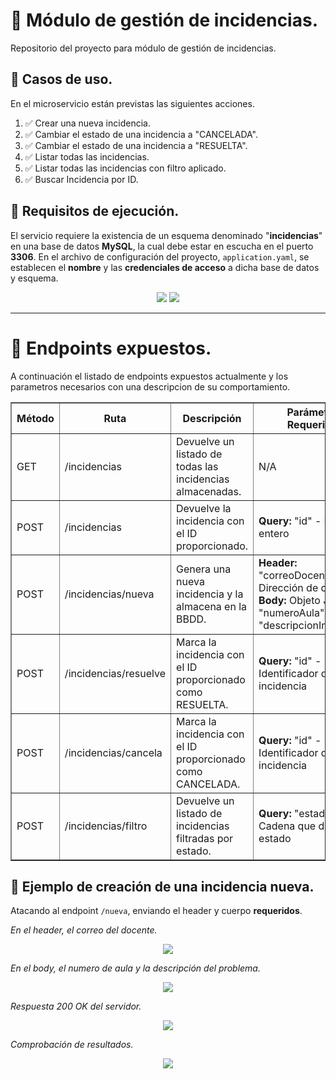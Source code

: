 # 📌 Módulo de gestión de incidencias.
Repositorio del proyecto para módulo de gestión de incidencias.

## 🔹 Casos de uso.
En el microservicio están previstas las siguientes acciones.
1. ✅ Crear una nueva incidencia.
2. ✅ Cambiar el estado de una incidencia a "CANCELADA".
3. ✅ Cambiar el estado de una incidencia a "RESUELTA".
4. ✅ Listar todas las incidencias.
5. ✅ Listar todas las incidencias con filtro aplicado.
6. ✅ Buscar Incidencia por ID.

<!-- <p align="center">
   <img src="https://github.com/user-attachments/assets/60f3bc4e-72f3-4d39-8089-b5002f4995b7">
</p> -->


## 🔹 Requisitos de ejecución.
El servicio requiere la existencia de un esquema denominado "**incidencias**" en una base de datos **MySQL**, la cual debe estar en escucha en el puerto **3306**. En el archivo de configuración del proyecto, `application.yaml`, se establecen el **nombre** y las **credenciales de acceso** a dicha base de datos y esquema.
<p align="center">
   <img src="https://github.com/user-attachments/assets/ab96e2e9-29fd-4182-b6dd-dfd06b9f966b">
   <img src="https://github.com/user-attachments/assets/f9ee69fb-669e-4008-922e-e3458b6340af">
</p>


--- 

# 📌 Endpoints expuestos.
A continuación el listado de endpoints expuestos actualmente y los parametros necesarios con una descripcion de su comportamiento.

<table border="1">
  <thead>
    <tr>
      <th>Método</th>
      <th>Ruta</th>
      <th>Descripción</th>
      <th>Parámetros Requeridos</th>
      <th>Acción</th>
    </tr>
  </thead>
  <tbody>
    <tr>
      <td>GET</td>
      <td>/incidencias</td>
      <td>Devuelve un listado de todas las incidencias almacenadas.</td>
      <td>N/A</td>
      <td>Obtiene todas las incidencias.</td>
    </tr>
    <tr>
      <td>POST</td>
      <td>/incidencias</td>
      <td>Devuelve la incidencia con el ID proporcionado.</td>
      <td><strong>Query:</strong> "id" - Número entero</td>
      <td>Obtiene una incidencia específica.</td>
    </tr>
    <tr>
      <td>POST</td>
      <td>/incidencias/nueva</td>
      <td>Genera una nueva incidencia y la almacena en la BBDD.</td>
      <td>
        <strong>Header:</strong> "correoDocente" - Dirección de correo<br>
        <strong>Body:</strong> Objeto JSON con "numeroAula" y "descripcionIncidencia"
      </td>
      <td>Crea una nueva incidencia.</td>
    </tr>
    <tr>
      <td>POST</td>
      <td>/incidencias/resuelve</td>
      <td>Marca la incidencia con el ID proporcionado como RESUELTA.</td>
      <td><strong>Query:</strong> "id" - Identificador de la incidencia</td>
      <td>Cambia el estado a resuelta y avisa al docente.</td>
    </tr>
    <tr>
      <td>POST</td>
      <td>/incidencias/cancela</td>
      <td>Marca la incidencia con el ID proporcionado como CANCELADA.</td>
      <td><strong>Query:</strong> "id" - Identificador de la incidencia</td>
      <td>Cambia el estado a cancelada y avisa al docente.</td>
    </tr>
    <tr>
      <td>POST</td>
      <td>/incidencias/filtro</td>
      <td>Devuelve un listado de incidencias filtradas por estado.</td>
      <td><strong>Query:</strong> "estado" - Cadena que describe el estado</td>
      <td>Filtra incidencias por estado.</td>
    </tr>
  </tbody>
</table>

<!-- 
`GET` - `/incidencias`    
Al responder a una peticion GET devuelve un listado de TODAS las incidencias almacenadas.    
    
`POST` - `/incidencias`      
**Parametro requerido (query)** : "id" - numero entero      
Devuelve la incidencia con identificador equivalente al recibido como parametro, no haber incidencias no devolverá nada.    
    
`POST` - `/incidencias/nueva`     
**Parametro requerido (header)** : "correoDocente" - direccion de correo del docente que señala.    
**Parametro requerido (body)** : Objeto Json.     
```Json
{
    "numeroAula":"0.5",
    "descripcionIncidencia":"EL equipo numero 12 no enciente."
}
```
Genera una nueva incidencia y la almacena en la BBDD.       
El campo **fecha de creación**, **estado**, y el **id** se asignan automaticamente.   
Con la lógica actual, si estos detalles fueran proporcionados, serán sobre escritos por el controlador a la escucha.
    
`POST` - `/incidencias/resuelve`     
**Parametro requerido (query)** : "id" - Identificador de la incidencia a marcar como resuelta.      
Cambiar a RESUELTA la incidencia con el ID proporcionado. En caso de que la incidencia YA estuviara resuelta
antes de haber recibido esta petición el mensaje informará mediante un aviso. En caso de que no exista una incidencia con dicho ID también aparecerá otro aviso.    
*TODO: Cuando el proceso finalice con éxito se llama al metodo de aviso a docente de actualización.*    
      
`POST` - `/incidencias/cancela`      
**Parametro requerido (query)** : "id" - Identificador de la incidencia a marcar como cancelada.       
Cambiar a CANCELADA la incidencia con el ID proporcionado. En caso de que la incidencia YA estuviara cancelada 
antes de haber recibido esta petición el mensaje informará mediante un aviso. En caso de que no exista una incidencia con dicho ID también aparecerá otro aviso.    
*TODO: Cuando el proceso finalice con éxito se llama al metodo de aviso a docente de actualización.*    
       
`POST` - `/incidencias/filtro`       
**Parametro requerido (query)** : "estado" - Cadena que describe el estado en el que se encuentra la incidencia.    
Segun el parametro especificado, devolvera un listado de incidencias en ese estado de manera ordenada por la fecha de creación.    
-->
    
      

## 🔹 Ejemplo de creación de una incidencia nueva.
Atacando al endpoint `/nueva`, enviando el header y cuerpo **requeridos**. 

*En el header, el correo del docente.*
<p align="center">
<img src="https://github.com/user-attachments/assets/05216b81-1b7f-4c47-a117-ed4570fd178d">
</p>

*En el body, el numero de aula y la descripción del problema.*
<p align="center">
<img src="https://github.com/user-attachments/assets/3aafb830-1ca0-4630-a4fe-caad991fea79">
</p>

*Respuesta 200 OK del servidor.*
<p align="center"> 
<img src="https://github.com/user-attachments/assets/058324ed-37d9-43bd-b684-81b39cd18271">
</p>

*Comprobación de resultados.*
<p align="center"> 
<img src="https://github.com/user-attachments/assets/4161d03f-754c-42b0-9521-6cda6c8fafb5">
</p>

 
